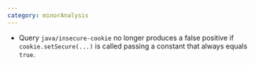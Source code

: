 ```yaml
---
category: minorAnalysis
---
```

* Query `java/insecure-cookie` no longer produces a false positive if 
`cookie.setSecure(...)` is called passing a constant that always equals 
`true`.
